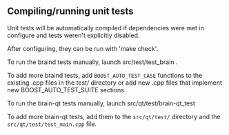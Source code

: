 Compiling/running unit tests
------------------------------------

Unit tests will be automatically compiled if dependencies were met in configure
and tests weren't explicitly disabled.

After configuring, they can be run with 'make check'.

To run the braind tests manually, launch src/test/test_brain .

To add more braind tests, add `BOOST_AUTO_TEST_CASE` functions to the existing
.cpp files in the test/ directory or add new .cpp files that
implement new BOOST_AUTO_TEST_SUITE sections.

To run the brain-qt tests manually, launch src/qt/test/brain-qt_test

To add more brain-qt tests, add them to the `src/qt/test/` directory and
the `src/qt/test/test_main.cpp` file.
